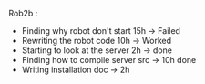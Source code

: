 Rob2b : 
- Finding why robot don't start 15h -> Failed
- Rewriting the robot code 10h -> Worked
- Starting to look at the server 2h -> done
- Finding how to compile server src -> 10h done
- Writing installation doc -> 2h


